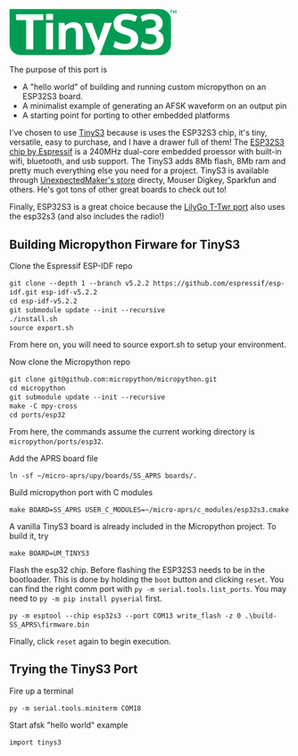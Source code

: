 <p>
<img src="tinys3-logo.png?raw=true" alt="" width="300">  
</p>

The purpose of this port is
- A "hello world" of building and running custom micropython on an ESP32S3 board.
- A minimalist example of generating an AFSK waveform on an output pin
- A starting point for porting to other embedded platforms

I've chosen to use [TinyS3](https://unexpectedmaker.com/shop.html#!/TinyS3/p/577100101/category=154217256) because is uses the ESP32S3 chip, it's tiny, versatile, easy to purchase, and I have a drawer full of them!  The [ESP32S3 chip by Espressif](https://www.espressif.com/en/products/socs/esp32-s3) is a 240MHz dual-core embedded proessor with built-in wifi, bluetooth, and usb support.  The TinyS3 adds 8Mb flash, 8Mb ram and pretty much everything else you need for a project.  TinyS3 is available through [UnexpectedMaker's store](https://unexpectedmaker.com/) directy, Mouser Digkey, Sparkfun and others. He's got tons of other great boards to check out to!

Finally, ESP32S3 is a great choice because the [LilyGo T-Twr port](../lilygottwr/README.md) also uses the esp32s3 (and also includes the radio!)


## Building Micropython Firware for TinyS3

Clone the Espressif ESP-IDF repo
```
git clone --depth 1 --branch v5.2.2 https://github.com/espressif/esp-idf.git esp-idf-v5.2.2
cd esp-idf-v5.2.2
git submodule update --init --recursive
./install.sh
source export.sh
```
From here on, you will need to source export.sh to setup your environment.

Now clone the Micropython repo
```
git clone git@github.com:micropython/micropython.git
cd micropython
git submodule update --init --recursive
make -C mpy-cross
cd ports/esp32
```
From here, the commands assume the current working directory is ```micropython/ports/esp32```.

Add the APRS board file
```
ln -sf ~/micro-aprs/upy/boards/SS_APRS boards/.
```

Build micropython port with C modules
```
make BOARD=SS_APRS USER_C_MODULES=~/micro-aprs/c_modules/esp32s3.cmake
```

A vanilla TinyS3 board is already included in the Micropython project.  To build it, try
```
make BOARD=UM_TINYS3
```


Flash the esp32 chip.  Before flashing the ESP32S3 needs to be in the bootloader.  This is done by holding the ```boot``` button and clicking ```reset```.  You can find the right comm port with ```py -m serial.tools.list_ports```.  You may need to ```py -m pip install pyserial``` first.
```
py -m esptool --chip esp32s3 --port COM13 write_flash -z 0 .\build-SS_APRS\firmware.bin
```
Finally, click ```reset``` again to begin execution.


## Trying the TinyS3 Port

Fire up a terminal
```
py -m serial.tools.miniterm COM18
```

Start afsk "hello world" example
```
import tinys3
```

